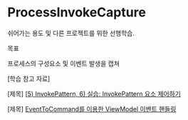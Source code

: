 # ProcessInvokeCapture

쉬어가는 용도 및 다른 프로젝트를 위한 선행학습.



목표

프로세스의 구성요소 및 이벤트 발생을 캡쳐



[학습 참고 자료]

[제목] [[5) InvokePattern, 6) 실습: InvokePattern 요소 제어하기](http://ehpub.co.kr/tag/다른-프로세스를-제어하기/)

[제목] [EventToCommand를 이용한 ViewModel 이벤트 핸들링](http://blog.naver.com/PostView.nhn?blogId=vactorman&logNo=221064433289&redirect=Dlog&widgetTypeCall=true&directAccess=false/)